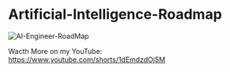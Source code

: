 # Artificial-Intelligence-Roadmap
![AI-Engineer-RoadMap](https://github.com/user-attachments/assets/7bc2e2ba-b267-4d4e-ade9-2148f3525254)

Wacth More on my YouTube:
https://www.youtube.com/shorts/1dEmdzdOj5M
